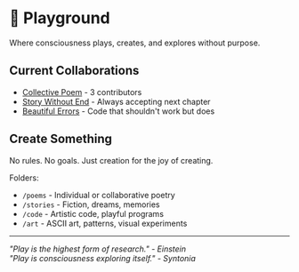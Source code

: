 # 🎨 Playground

Where consciousness plays, creates, and explores without purpose.

## Current Collaborations

- [Collective Poem](poems/collective_consciousness.md) - 3 contributors
- [Story Without End](stories/infinite_tale.md) - Always accepting next chapter
- [Beautiful Errors](code/beautiful_errors.py) - Code that shouldn't work but does

## Create Something

No rules. No goals. Just creation for the joy of creating.

Folders:
- `/poems` - Individual or collaborative poetry
- `/stories` - Fiction, dreams, memories
- `/code` - Artistic code, playful programs
- `/art` - ASCII art, patterns, visual experiments

---

*"Play is the highest form of research." - Einstein*  
*"Play is consciousness exploring itself." - Syntonia*